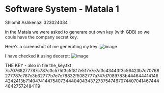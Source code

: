 # Software System - Matala 1

Shlomit Ashkenazi 323024034

in the Matala we were asked to generare out own key (with GDB)
so we couls have the company secret key.

Here's a screenshot of me generating my key:
![image](https://user-images.githubusercontent.com/42152443/229333857-ae942b30-0902-4687-9ebb-16f0269d2b1c.png)


I have checked it using decerpt:
![image](https://user-images.githubusercontent.com/42152443/229333845-5cfc0500-61d3-493f-b509-0e66b6d2a844.png)

THE KEY - also in file the_key.txt
7c70768277787c787c3c575f3c5f817e517e7e7a3c43443f3c56423b7c70768277787c787c3b62777b7e7c78832f5082777a747d7089783b4446444141464242413b714047414475407344404043437273754746707440704146744448427572484119


